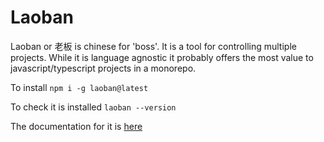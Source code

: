 # Laoban

Laoban or 老板 is chinese for 'boss'. It is a tool for controlling multiple projects. While it is language agnostic it
probably offers the most value to javascript/typescript projects in a monorepo.

To install `npm i -g laoban@latest`

To check it is installed `laoban --version`

The documentation for it is [here](code/modules/laoban/README.md)